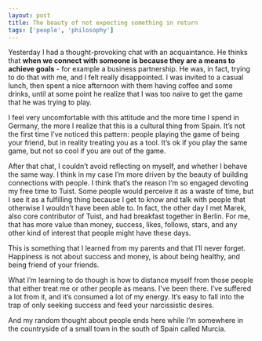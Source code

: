 ```yaml
---
layout: post
title: The beauty of not expecting something in return
tags: ['people', 'philosophy']
---
```


Yesterday I had a thought-provoking chat with an acquaintance. He thinks that **when we connect with someone is because they are a means to achieve goals** - for example a business partnership. He was, in fact, trying to do that with me, and I felt really disappointed. I was invited to a casual lunch, then spent a nice afternoon with them having coffee and some drinks, until at some point he realize that I was too naive to get the game that he was trying to play.

I feel very uncomfortable with this attitude and the more time I spend in Germany, the more I realize that this is a cultural thing from Spain. It’s not the first time I’ve noticed this pattern: people playing the game of being your friend, but in reality treating you as a tool. It’s ok if you play the same game, but not so cool if you are out of the game.

After that chat, I couldn’t avoid reflecting on myself, and whether I behave the same way. I think in my case I’m more driven by the beauty of building connections with people. I think that’s the reason I’m so engaged devoting my free time to Tuist. Some people would perceive it as a waste of time, but I see it as a fulfilling thing because I get to know and talk with people that otherwise I wouldn’t have been able to. In fact, the other day I met Marek, also core contributor of Tuist, and had breakfast together in Berlin. For me, that has more value than money, success, likes, follows, stars, and any other kind of interest that people might have these days.

This is something that I learned from my parents and that I’ll never forget. Happiness is not about success and money, is about being healthy, and being friend of your friends.

What I’m learning to do though is how to distance myself from those people that either treat me or other people as means. I’ve been there. I’ve suffered a lot from it, and it’s consumed a lot of my energy. It’s easy to fall into the trap of only seeking success and feed your narcissistic desires.

And my random thought about people ends here while I’m somewhere in the countryside of a small town in the south of Spain called Murcia.
